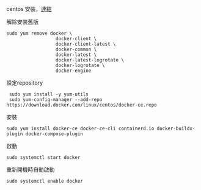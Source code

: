 

centos 安裝，[連結](https://docs.docker.com/engine/install/centos/)

解除安裝舊版
```
sudo yum remove docker \
                  docker-client \
                  docker-client-latest \
                  docker-common \
                  docker-latest \
                  docker-latest-logrotate \
                  docker-logrotate \
                  docker-engine
```

設定repository
```
 sudo yum install -y yum-utils
 sudo yum-config-manager --add-repo https://download.docker.com/linux/centos/docker-ce.repo
```


安裝
```
sudo yum install docker-ce docker-ce-cli containerd.io docker-buildx-plugin docker-compose-plugin
```

啟動
```
sudo systemctl start docker
```

重新開機時自動啟動
```
sudo systemctl enable docker
```








